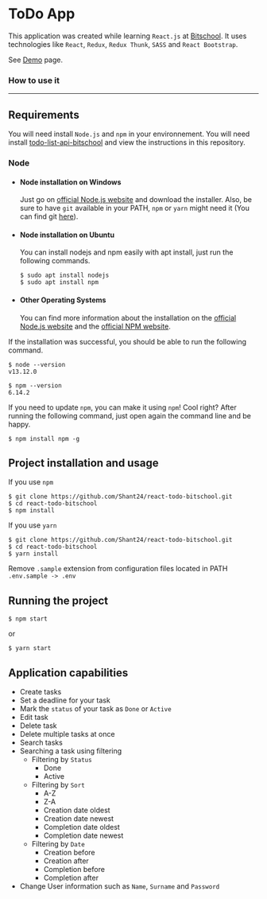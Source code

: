 # ToDo App

This application was created while learning `React.js` at [Bitschool](https://bitschool.am/).
It uses technologies like `React`, `Redux`, `Redux Thunk`, `SASS` and `React Bootstrap`.

See [Demo](https://nervous-perlman-4b274d.netlify.app) page.

### How to use it

---
## Requirements

You will need install `Node.js` and `npm`  in your environnement.
You will need install [todo-list-api-bitschool](https://github.com/Shant24/todo-list-api-bitschool) and view the instructions in this repository.

### Node
- #### Node installation on Windows

  Just go on [official Node.js website](https://nodejs.org/) and download the installer. 
Also, be sure to have `git` available in your PATH, `npm` or `yarn` might need it (You can find git [here](https://git-scm.com/)).

- #### Node installation on Ubuntu

  You can install nodejs and npm easily with apt install, just run the following commands.

      $ sudo apt install nodejs
      $ sudo apt install npm

- #### Other Operating Systems
  You can find more information about the installation on the [official Node.js website](https://nodejs.org/) and the [official NPM website](https://npmjs.org/).

If the installation was successful, you should be able to run the following command.

    $ node --version
    v13.12.0

    $ npm --version
    6.14.2

If you need to update `npm`, you can make it using `npm`! Cool right? After running the following command, just open again the command line and be happy.

    $ npm install npm -g

## Project installation and usage

If you use `npm`

    $ git clone https://github.com/Shant24/react-todo-bitschool.git
    $ cd react-todo-bitschool
    $ npm install

If you use `yarn`

    $ git clone https://github.com/Shant24/react-todo-bitschool.git
    $ cd react-todo-bitschool
    $ yarn install

Remove `.sample` extension from configuration files located in PATH
    ```
    .env.sample -> .env
    ```

## Running the project

    $ npm start

or

    $ yarn start

## Application capabilities

- Create tasks
- Set a deadline for your task
- Mark the `status` of your task as `Done` or `Active`
- Edit task
- Delete task
- Delete multiple tasks at once
- Search tasks
- Searching a task using filtering
  - Filtering by `Status`
    -  Done
    -  Active
  - Filtering by `Sort`
    - A-Z
    - Z-A
    - Creation date oldest
    - Creation date newest
    - Completion date oldest
    - Completion date newest
  - Filtering by `Date`
    - Creation before
    - Creation after
    - Completion before
    - Completion after
- Change User information such as `Name`, `Surname` and `Password`